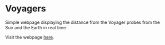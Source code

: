 Voyagers
========

Simple webpage displaying the distance from the Voyager probes from the Sun and the Earth in real time.

Visit the webpage [here](https://brunophilipe.com/experiments/voyagers).
